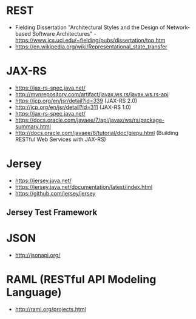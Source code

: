 # REST
- Fielding Dissertation "Architectural Styles and the Design of Network-based Software Architectures" - https://www.ics.uci.edu/~fielding/pubs/dissertation/top.htm
- https://en.wikipedia.org/wiki/Representational_state_transfer

# JAX-RS
- https://jax-rs-spec.java.net/
- http://mvnrepository.com/artifact/javax.ws.rs/javax.ws.rs-api
- https://jcp.org/en/jsr/detail?id=339 (JAX-RS 2.0)
- http://jcp.org/en/jsr/detail?id=311 (JAX-RS 1.0)
- https://jax-rs-spec.java.net/
- https://docs.oracle.com/javaee/7/api/javax/ws/rs/package-summary.html
- http://docs.oracle.com/javaee/6/tutorial/doc/giepu.html (Building RESTful Web Services with JAX-RS)

# Jersey
- https://jersey.java.net/
- https://jersey.java.net/documentation/latest/index.html
- https://github.com/jersey/jersey

## Jersey Test Framework

# JSON
- http://jsonapi.org/

# RAML (RESTful API Modeling Language)
- http://raml.org/projects.html

